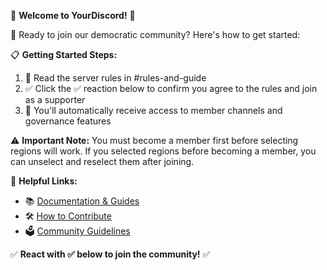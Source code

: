 🎉 **Welcome to YourDiscord!** 🎉

👋 Ready to join our democratic community? Here's how to get started:

📋 **Getting Started Steps:**
1. 📖 Read the server rules in #rules-and-guide
2. ✅ Click the ✅ reaction below to confirm you agree to the rules and join as a supporter
3. 🚀 You'll automatically receive access to member channels and governance features

⚠️ **Important Note:** You must become a member first before selecting regions will work. If you selected regions before becoming a member, you can unselect and reselect them after joining.

🔗 **Helpful Links:**
- 📚 [Documentation & Guides](https://github.com/DayneD89/YourDiscord/tree/main/docs)
- 🛠️ [How to Contribute](https://github.com/DayneD89/YourDiscord/blob/main/docs/contributing-nondev.md)
- 🗳️ [Community Guidelines](https://github.com/DayneD89/YourDiscord/blob/main/docs/contributing-nondev.md)

✅ **React with ✅ below to join the community!** ✅